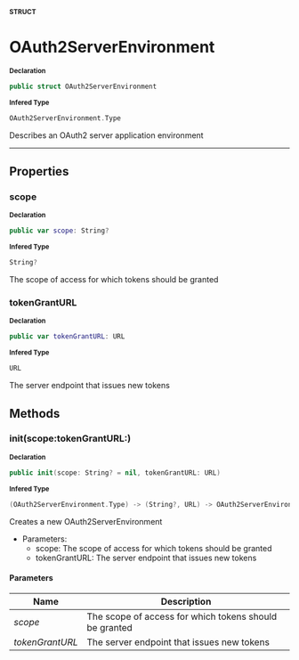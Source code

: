 <sub>**STRUCT**</sub>
# OAuth2ServerEnvironment

<sub>**Declaration**</sub>
```swift
public struct OAuth2ServerEnvironment
```

<sub>**Infered Type**</sub>
```swift
OAuth2ServerEnvironment.Type
```

Describes an OAuth2 server application environment

--------------------

## Properties
### scope

<sub>**Declaration**</sub>
```swift
public var scope: String?
```

<sub>**Infered Type**</sub>
```swift
String?
```

The scope of access for which tokens should be granted

### tokenGrantURL

<sub>**Declaration**</sub>
```swift
public var tokenGrantURL: URL
```

<sub>**Infered Type**</sub>
```swift
URL
```

The server endpoint that issues new tokens

## Methods
### init(scope:tokenGrantURL:)

<sub>**Declaration**</sub>
```swift
public init(scope: String? = nil, tokenGrantURL: URL)
```

<sub>**Infered Type**</sub>
```swift
(OAuth2ServerEnvironment.Type) -> (String?, URL) -> OAuth2ServerEnvironment
```

Creates a new OAuth2ServerEnvironment
- Parameters:
  - scope: The scope of access for which tokens should be granted
  - tokenGrantURL: The server endpoint that issues new tokens

#### Parameters
| Name | Description |
| ---- | ----------- |
| *scope* | The scope of access for which tokens should be granted |
| *tokenGrantURL* | The server endpoint that issues new tokens |